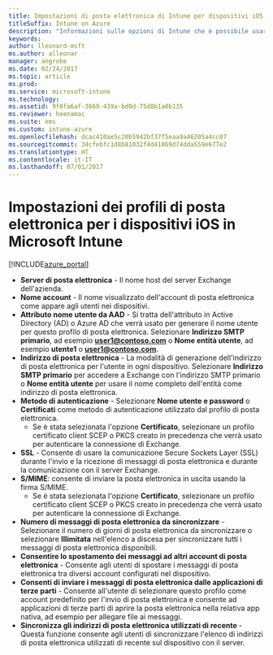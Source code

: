 ```yaml
---
title: Impostazioni di posta elettronica di Intune per dispositivi iOS
titleSuffix: Intune on Azure
description: "Informazioni sulle opzioni di Intune che è possibile usare per configurare le connessioni di posta elettronica nei dispositivi iOS.\""
keywords: 
author: lleonard-msft
ms.author: alleonar
manager: angrobe
ms.date: 02/24/2017
ms.topic: article
ms.prod: 
ms.service: microsoft-intune
ms.technology: 
ms.assetid: 9f0fa6af-3669-439a-bd0d-75d8b1a0b135
ms.reviewer: heenamac
ms.suite: ems
ms.custom: intune-azure
ms.openlocfilehash: dcac410ae5c20b5942bf37f5eaa9a46205a4cc07
ms.sourcegitcommit: 34cfebfc1d8b81032f4d41869d74dda559e677e2
ms.translationtype: HT
ms.contentlocale: it-IT
ms.lasthandoff: 07/01/2017
---
```

# <a name="email-profile-settings-for-ios-devices-in-microsoft-intune"></a>Impostazioni dei profili di posta elettronica per i dispositivi iOS in Microsoft Intune

[!INCLUDE[azure_portal](./includes/azure_portal.md)]



- **Server di posta elettronica** - Il nome host del server Exchange dell'azienda.
- **Nome account** - Il nome visualizzato dell'account di posta elettronica come appare agli utenti nei dispositivi.
- **Attributo nome utente da AAD** - Si tratta dell'attributo in Active Directory (AD) o Azure AD che verrà usato per generare il nome utente per questo profilo di posta elettronica. Selezionare **Indirizzo SMTP primario**, ad esempio **user1@contoso.com** o **Nome entità utente**, ad esempio **utente1** o **user1@contoso.com**.
- **Indirizzo di posta elettronica** - La modalità di generazione dell'indirizzo di posta elettronica per l'utente in ogni dispositivo. Selezionare **Indirizzo SMTP primario** per accedere a Exchange con l'indirizzo SMTP primario o **Nome entità utente** per usare il nome completo dell'entità come indirizzo di posta elettronica.
- **Metodo di autenticazione** - Selezionare **Nome utente e password** o **Certificati** come metodo di autenticazione utilizzato dal profilo di posta elettronica.
    - Se è stata selezionata l'opzione **Certificato**, selezionare un profilo certificato client SCEP o PKCS creato in precedenza che verrà usato per autenticare la connessione di Exchange.
- **SSL** - Consente di usare la comunicazione Secure Sockets Layer (SSL) durante l'invio e la ricezione di messaggi di posta elettronica e durante la comunicazione con il server Exchange.
- **S/MIME**: consente di inviare la posta elettronica in uscita usando la firma S/MIME.
    - Se è stata selezionata l'opzione **Certificato**, selezionare un profilo certificato client SCEP o PKCS creato in precedenza che verrà usato per autenticare la connessione di Exchange.
- **Numero di messaggi di posta elettronica da sincronizzare** - Selezionare il numero di giorni di posta elettronica da sincronizzare o selezionare **Illimitata** nell'elenco a discesa per sincronizzare tutti i messaggi di posta elettronica disponibili.
- **Consentire lo spostamento dei messaggi ad altri account di posta elettronica** - Consente agli utenti di spostare i messaggi di posta elettronica tra diversi account configurati nel dispositivo.
- **Consenti di inviare i messaggi di posta elettronica dalle applicazioni di terze parti** - Consente all'utente di selezionare questo profilo come account predefinito per l'invio di posta elettronica e consente ad applicazioni di terze parti di aprire la posta elettronica nella relativa app nativa, ad esempio per allegare file ai messaggi.
- **Sincronizza gli indirizzi di posta elettronica utilizzati di recente** - Questa funzione consente agli utenti di sincronizzare l'elenco di indirizzi di posta elettronica utilizzati di recente sul dispositivo con il server.
